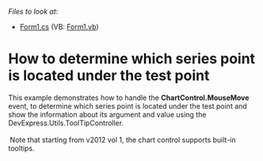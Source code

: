 <!-- default file list -->
*Files to look at*:

* [Form1.cs](./CS/WindowsFormsApplication79/Form1.cs) (VB: [Form1.vb](./VB/WindowsFormsApplication79/Form1.vb))
<!-- default file list end -->
# How to determine which series point is located under the test point


<p>This example demonstrates how to handle the <strong>ChartControl.MouseMove</strong> event, to determine which series point is located under the test point and show the information about its argument and value using the DevExpress.Utils.ToolTipController.<br /><br /><strong> </strong>Note that starting from v2012 vol 1, the chart control supports built-in tooltips. </p>

<br/>


